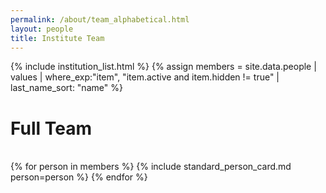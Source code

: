 ```yaml
---
permalink: /about/team_alphabetical.html
layout: people
title: Institute Team
---
```


{% include institution_list.html %}
{% assign members = site.data.people | values
                                     | where_exp:"item", "item.active and item.hidden != true"
                                     | last_name_sort: "name" %}


<h1>Full Team</h1><br>

<div class="container-fluid">
<div class="row">
{% for person in members %}
    {% include standard_person_card.md person=person %}
{% endfor %}
</div>
</div>

